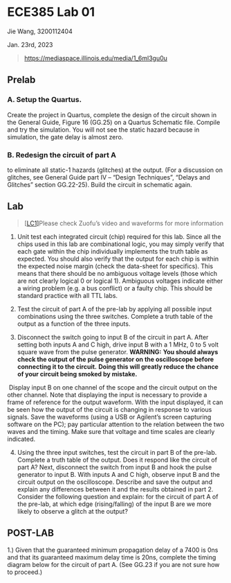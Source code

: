 # ECE385 Lab 01

Jie Wang, 3200112404

Jan. 23rd, 2023

> https://mediaspace.illinois.edu/media/1_6ml3gu0u

## Prelab

### A.       Setup the Quartus. 

Create the project in Quartus, complete the design of the circuit shown in the General Guide, Figure 16 (GG.25) on a Quartus Schematic file. Compile and try the simulation. You will not see the static hazard because in simulation, the gate delay is almost zero.

### B.     Redesign the circuit of part A 

to eliminate all static-1 hazards (glitches) at the output. (For a discussion on glitches, see General Guide part IV – “Design Techniques”, “Delays and Glitches” section GG.22-25). Build the circuit in schematic again. 





## Lab

>  [[LC1\]](#_msoanchor_1)Please check Zuofu’s video and waveforms for more information

1. Unit test each integrated circuit (chip) required for this lab. Since all the chips used in this lab are combinational logic, you may simply verify that each gate within the chip individually implements the truth table as expected. You should also verify that the output for each chip is within the expected noise margin (check the data-sheet for specifics). This means that there should be no ambiguous voltage levels (those which are not clearly logical 0 or logical 1). Ambiguous voltages indicate either a wiring problem (e.g. a bus conflict) or a faulty chip. This should be standard practice with all TTL labs. 

2. Test the circuit of part A of the pre-lab by applying all possible input combinations using the three switches. Complete a truth table of the output as a function of the three inputs.

3. Disconnect the switch going to input B of the circuit in part A. After setting both inputs A and C high, drive input B with a 1 MHz, 0 to 5 volt square wave from the pulse generator. **WARNING:** **You should always check the output of the pulse generator on the oscilloscope before connecting it to the circuit.** **Doing this will greatly reduce the chance of your circuit being smoked by mistake.** 

​      Display input B on one channel of the scope and the circuit output on the other channel. Note that displaying the input is necessary to provide a frame of reference for the output waveform. With the input displayed, it can be seen how the output of the circuit is changing in response to various signals. Save the waveforms (using a USB or Agilent’s screen capturing software on the PC); pay particular attention to the relation between the two waves and the timing. Make sure that voltage and time scales are clearly indicated.

4. Using the three input switches, test the circuit in part B of the pre-lab. Complete a truth table of the output. Does it respond like the circuit of part A? Next, disconnect the switch from input B and hook the pulse generator to input B. With inputs A and C high, observe input B and the circuit output on the oscilloscope.  Describe and save the output and explain any differences between it and the results obtained in part 2. Consider the following question and explain: for the circuit of part A of the pre-lab, at which edge (rising/falling) of the input B are we more likely to observe a glitch at the output?

## POST-LAB

1.)    Given that the guaranteed minimum propagation delay of a 7400 is 0ns and that its guaranteed maximum delay time is 20ns, complete the timing diagram below for the circuit of part A. (See GG.23 if you are not sure how to proceed.)

